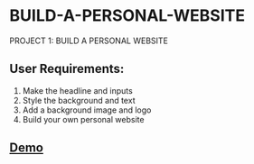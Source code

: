 # BUILD-A-PERSONAL-WEBSITE
PROJECT 1: BUILD A PERSONAL WEBSITE

## User Requirements:
1) Make the headline and inputs
2) Style the background and text
3) Add a background image and logo
4) Build your own personal website

## [Demo](http://heggy.me/BUILD-A-PERSONAL-WEBSITE/)
